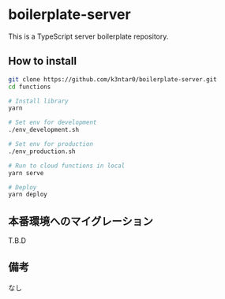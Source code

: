 # boilerplate-server
This is a TypeScript server boilerplate repository.

## How to install

```sh
git clone https://github.com/k3ntar0/boilerplate-server.git
cd functions

# Install library
yarn

# Set env for development
./env_development.sh

# Set env for production
./env_production.sh 

# Run to cloud functions in local
yarn serve

# Deploy
yarn deploy
```

## 本番環境へのマイグレーション

T.B.D

## 備考

なし